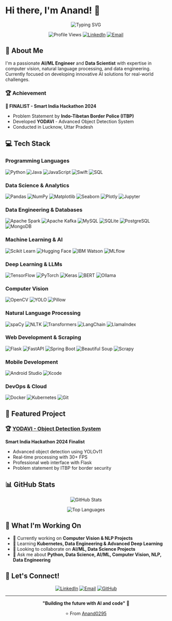 # Hi there, I'm Anand! 👋

<div align="center">

![Typing SVG](https://readme-typing-svg.herokuapp.com?font=Fira+Code&size=25&duration=3000&pause=1000&color=36BCF7&center=true&vCenter=true&width=500&lines=AI%2FML+Engineer;Data+Science+Enthusiast;Computer+Vision+Developer)

![Profile Views](https://komarev.com/ghpvc/?username=Anand0295&color=blue&style=flat-square)
[![LinkedIn](https://img.shields.io/badge/LinkedIn-Connect-blue?style=flat-square&logo=linkedin)](https://www.linkedin.com/in/anand-ayyanar-483927308/)
[![Email](https://img.shields.io/badge/Email-Contact-red?style=flat-square&logo=gmail)](mailto:anand295100@gmail.com)

</div>

## 🚀 About Me

I'm a passionate **AI/ML Engineer** and **Data Scientist** with expertise in computer vision, natural language processing, and data engineering. Currently focused on developing innovative AI solutions for real-world challenges.

### 🏆 Achievement
**🥇 FINALIST - Smart India Hackathon 2024**
- Problem Statement by **Indo-Tibetan Border Police (ITBP)**
- Developed **YODAVI** - Advanced Object Detection System
- Conducted in Lucknow, Uttar Pradesh

## 💻 Tech Stack

### Programming Languages
![Python](https://img.shields.io/badge/Python-3776AB?style=flat-square&logo=python&logoColor=white)
![Java](https://img.shields.io/badge/Java-ED8B00?style=flat-square&logo=openjdk&logoColor=white)
![JavaScript](https://img.shields.io/badge/JavaScript-F7DF1E?style=flat-square&logo=javascript&logoColor=black)
![Swift](https://img.shields.io/badge/Swift-FA7343?style=flat-square&logo=swift&logoColor=white)
![SQL](https://img.shields.io/badge/SQL-4479A1?style=flat-square&logo=mysql&logoColor=white)

### Data Science & Analytics
![Pandas](https://img.shields.io/badge/Pandas-150458?style=flat-square&logo=pandas&logoColor=white)
![NumPy](https://img.shields.io/badge/NumPy-013243?style=flat-square&logo=numpy&logoColor=white)
![Matplotlib](https://img.shields.io/badge/Matplotlib-11557c?style=flat-square&logo=python&logoColor=white)
![Seaborn](https://img.shields.io/badge/Seaborn-3776AB?style=flat-square&logo=python&logoColor=white)
![Plotly](https://img.shields.io/badge/Plotly-3F4F75?style=flat-square&logo=plotly&logoColor=white)
![Jupyter](https://img.shields.io/badge/Jupyter-F37626?style=flat-square&logo=jupyter&logoColor=white)

### Data Engineering & Databases
![Apache Spark](https://img.shields.io/badge/Apache_Spark-E25A1C?style=flat-square&logo=apache-spark&logoColor=white)
![Apache Kafka](https://img.shields.io/badge/Apache_Kafka-231F20?style=flat-square&logo=apache-kafka&logoColor=white)
![MySQL](https://img.shields.io/badge/MySQL-4479A1?style=flat-square&logo=mysql&logoColor=white)
![SQLite](https://img.shields.io/badge/SQLite-07405E?style=flat-square&logo=sqlite&logoColor=white)
![PostgreSQL](https://img.shields.io/badge/PostgreSQL-336791?style=flat-square&logo=postgresql&logoColor=white)
![MongoDB](https://img.shields.io/badge/MongoDB-47A248?style=flat-square&logo=mongodb&logoColor=white)

### Machine Learning & AI
![Scikit Learn](https://img.shields.io/badge/Scikit_Learn-F7931E?style=flat-square&logo=scikit-learn&logoColor=white)
![Hugging Face](https://img.shields.io/badge/🤗_Hugging_Face-FFD21E?style=flat-square&logo=huggingface&logoColor=black)
![IBM Watson](https://img.shields.io/badge/IBM_Watson-052FAD?style=flat-square&logo=ibm&logoColor=white)
![MLflow](https://img.shields.io/badge/MLflow-0194E2?style=flat-square&logo=mlflow&logoColor=white)

### Deep Learning & LLMs
![TensorFlow](https://img.shields.io/badge/TensorFlow-FF6F00?style=flat-square&logo=tensorflow&logoColor=white)
![PyTorch](https://img.shields.io/badge/PyTorch-EE4C2C?style=flat-square&logo=pytorch&logoColor=white)
![Keras](https://img.shields.io/badge/Keras-D00000?style=flat-square&logo=keras&logoColor=white)
![BERT](https://img.shields.io/badge/BERT-FF6F00?style=flat-square&logo=google&logoColor=white)
![Ollama](https://img.shields.io/badge/Ollama-000000?style=flat-square&logo=ollama&logoColor=white)

### Computer Vision
![OpenCV](https://img.shields.io/badge/OpenCV-27338e?style=flat-square&logo=OpenCV&logoColor=white)
![YOLO](https://img.shields.io/badge/YOLO-00FFFF?style=flat-square&logo=yolo&logoColor=black)
![Pillow](https://img.shields.io/badge/Pillow-3776AB?style=flat-square&logo=python&logoColor=white)

### Natural Language Processing
![spaCy](https://img.shields.io/badge/spaCy-09A3D5?style=flat-square&logo=spacy&logoColor=white)
![NLTK](https://img.shields.io/badge/NLTK-154f3c?style=flat-square&logo=python&logoColor=white)
![Transformers](https://img.shields.io/badge/🤗_Transformers-FFD21E?style=flat-square&logo=huggingface&logoColor=black)
![LangChain](https://img.shields.io/badge/LangChain-1C3C3C?style=flat-square&logo=langchain&logoColor=white)
![LlamaIndex](https://img.shields.io/badge/LlamaIndex-000000?style=flat-square&logo=llama&logoColor=white)

### Web Development & Scraping
![Flask](https://img.shields.io/badge/Flask-000000?style=flat-square&logo=flask&logoColor=white)
![FastAPI](https://img.shields.io/badge/FastAPI-009688?style=flat-square&logo=fastapi&logoColor=white)
![Spring Boot](https://img.shields.io/badge/Spring_Boot-6DB33F?style=flat-square&logo=spring-boot&logoColor=white)
![Beautiful Soup](https://img.shields.io/badge/Beautiful_Soup-3776AB?style=flat-square&logo=python&logoColor=white)
![Scrapy](https://img.shields.io/badge/Scrapy-60A839?style=flat-square&logo=scrapy&logoColor=white)

### Mobile Development
![Android Studio](https://img.shields.io/badge/Android_Studio-3DDC84?style=flat-square&logo=android-studio&logoColor=white)
![Xcode](https://img.shields.io/badge/Xcode-007ACC?style=flat-square&logo=xcode&logoColor=white)

### DevOps & Cloud
![Docker](https://img.shields.io/badge/Docker-2496ED?style=flat-square&logo=docker&logoColor=white)
![Kubernetes](https://img.shields.io/badge/Kubernetes-326CE5?style=flat-square&logo=kubernetes&logoColor=white)
![Git](https://img.shields.io/badge/Git-F05032?style=flat-square&logo=git&logoColor=white)

## 🎯 Featured Project

### 🏆 [YODAVI - Object Detection System](https://github.com/Anand0295/YODAVI)
**Smart India Hackathon 2024 Finalist**
- Advanced object detection using YOLOv11
- Real-time processing with 30+ FPS
- Professional web interface with Flask
- Problem statement by ITBP for border security

## 📊 GitHub Stats

<div align="center">

![GitHub Stats](https://github-readme-stats.vercel.app/api?username=Anand0295&show_icons=true&theme=radical&hide_border=true)

![Top Languages](https://github-readme-stats.vercel.app/api/top-langs/?username=Anand0295&layout=compact&theme=radical&hide_border=true)

</div>

## 🌟 What I'm Working On

- 🔭 Currently working on **Computer Vision & NLP Projects**
- 🌱 Learning **Kubernetes, Data Engineering & Advanced Deep Learning**
- 👯 Looking to collaborate on **AI/ML, Data Science Projects**
- 💬 Ask me about **Python, Data Science, AI/ML, Computer Vision, NLP, Data Engineering**

## 🤝 Let's Connect!

<div align="center">

[![LinkedIn](https://img.shields.io/badge/LinkedIn-0077B5?style=for-the-badge&logo=linkedin&logoColor=white)](https://www.linkedin.com/in/anand-ayyanar-483927308/)
[![Email](https://img.shields.io/badge/Gmail-D14836?style=for-the-badge&logo=gmail&logoColor=white)](mailto:anand295100@gmail.com)
[![GitHub](https://img.shields.io/badge/GitHub-100000?style=for-the-badge&logo=github&logoColor=white)](https://github.com/Anand0295)

</div>

---

<div align="center">

**"Building the future with AI and code"** 🚀

⭐ From [Anand0295](https://github.com/Anand0295)

</div>